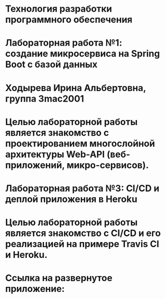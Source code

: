 # Технология разработки программного обеспечения 
# Лабораторная работа №1: создание микросервиса на Spring Boot с базой данных
# Ходырева Ирина Альбертовна, группа 3mac2001
# Целью лабораторной работы является знакомство с проектированием многослойной архитектуры Web-API (веб-приложений, микро-сервисов).

# Лабораторная работа №3: CI/CD и деплой приложения в Heroku
# Целью лабораторной работы является знакомство с CI/CD и его реализацией на примере Travis CI и Heroku.
# Ссылка на развернутое приложение:


